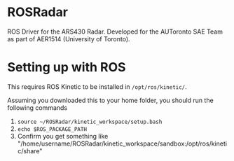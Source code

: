 # ROSRadar
ROS Driver for the ARS430 Radar. Developed for the AUToronto SAE Team as part of AER1514 (University of Toronto).

Setting up with ROS
===================
This requires ROS Kinetic to be installed in `/opt/ros/kinetic/`.

Assuming you downloaded this to your home folder, you should run the following commands

1. `source ~/ROSRadar/kinetic_workspace/setup.bash`
2. `echo $ROS_PACKAGE_PATH`
3. Confirm you get something like "/home/username/ROSRadar/kinetic_workspace/sandbox:/opt/ros/kinetic/share"
